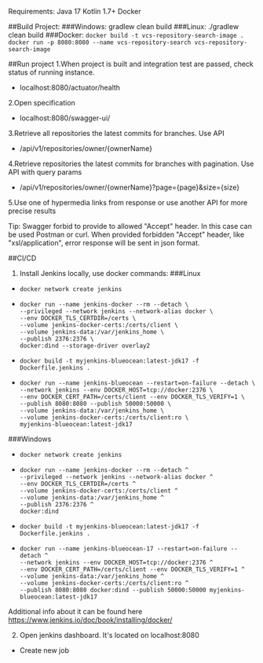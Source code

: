 Requirements:
Java 17
Kotlin 1.7+
Docker

##Build Project:
###Windows:
gradlew clean build
###Linux:
./gradlew clean build
###Docker:
```docker build -t vcs-repository-search-image .```
```docker run -p 8080:8080 --name vcs-repository-search vcs-repository-search-image```

##Run project
1.When project is built and integration test are passed, check status of running instance.
- localhost:8080/actuator/health

2.Open specification
- localhost:8080/swagger-ui/

3.Retrieve all repositories the latest commits for branches. Use API
- /api/v1/repositories/owner/{ownerName}

4.Retrieve repositories the latest commits for branches with pagination. Use API with query params
- /api/v1/repositories/owner/{ownerName}?page={page}&size={size}

5.Use one of hypermedia links from response or use another API for more precise results

Tip: Swagger forbid to provide to allowed "Accept" header. 
In this case can be used Postman or curl.
When provided forbidden "Accept" header, like "xsl/application", 
error response will be sent in json format.

##CI/CD
1. Install Jenkins locally, use docker commands:
###Linux
- ```docker network create jenkins```
- ```
  docker run --name jenkins-docker --rm --detach \
  --privileged --network jenkins --network-alias docker \
  --env DOCKER_TLS_CERTDIR=/certs \
  --volume jenkins-docker-certs:/certs/client \
  --volume jenkins-data:/var/jenkins_home \
  --publish 2376:2376 \
  docker:dind --storage-driver overlay2
  ```
- ```docker build -t myjenkins-blueocean:latest-jdk17 -f Dockerfile.jenkins .```
- ```
  docker run --name jenkins-blueocean --restart=on-failure --detach \
  --network jenkins --env DOCKER_HOST=tcp://docker:2376 \
  --env DOCKER_CERT_PATH=/certs/client --env DOCKER_TLS_VERIFY=1 \
  --publish 8080:8080 --publish 50000:50000 \
  --volume jenkins-data:/var/jenkins_home \
  --volume jenkins-docker-certs:/certs/client:ro \
  myjenkins-blueocean:latest-jdk17
  ```
###Windows
- ```docker network create jenkins```
- ```
  docker run --name jenkins-docker --rm --detach ^
  --privileged --network jenkins --network-alias docker ^
  --env DOCKER_TLS_CERTDIR=/certs ^
  --volume jenkins-docker-certs:/certs/client ^
  --volume jenkins-data:/var/jenkins_home ^
  --publish 2376:2376 ^
  docker:dind
  ```
- ```docker build -t myjenkins-blueocean:latest-jdk17 -f Dockerfile.jenkins .```
- ```
  docker run --name jenkins-blueocean-17 --restart=on-failure --detach ^
  --network jenkins --env DOCKER_HOST=tcp://docker:2376 ^
  --env DOCKER_CERT_PATH=/certs/client --env DOCKER_TLS_VERIFY=1 ^
  --volume jenkins-data:/var/jenkins_home ^
  --volume jenkins-docker-certs:/certs/client:ro ^
  --publish 8080:8080 docker:dind --publish 50000:50000 myjenkins-blueocean:latest-jdk17
  ```

Additional info about it can be found here https://www.jenkins.io/doc/book/installing/docker/

2. Open jenkins dashboard. It's located on localhost:8080
- Create new job 